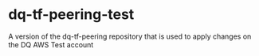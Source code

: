 # dq-tf-peering-test
A version of the dq-tf-peering repository that is used to apply changes on the DQ AWS Test account
